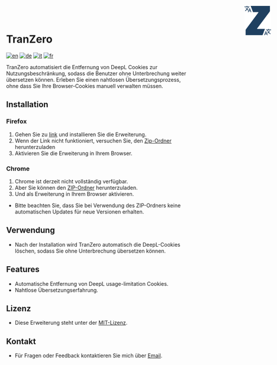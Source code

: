 # TranZero 
<img src="./logo.svg" alt="logo" style="position: absolute; top: 1rem; right: 1rem; width: 4.5rem">

[![en](https://img.shields.io/badge/lang-en-red.svg)](https://github.com/FabDonRixos/TranZero/blob/main/README.md)
[![de](https://img.shields.io/badge/lang-de-yellow.svg)](https://github.com/FabDonRixos/TranZero/blob/main/README.de.md)
[![it](https://img.shields.io/badge/lang-it-green.svg)](https://github.com/FabDonRixos/TranZero/blob/main/README.it.md)
[![fr](https://img.shields.io/badge/lang-fr-blue.svg)](https://github.com/FabDonRixos/TranZero/blob/main/README.fr.md)

TranZero automatisiert die Entfernung von DeepL Cookies zur Nutzungsbeschränkung, sodass die Benutzer ohne Unterbrechung weiter übersetzen können. Erleben Sie einen nahtlosen Übersetzungsprozess, ohne dass Sie Ihre Browser-Cookies manuell verwalten müssen.

## Installation

### Firefox
1. Gehen Sie zu [link]("https://addons.mozilla.org/de/firefox/addon/tranzero/) und installieren Sie die Erweiterung.
2. Wenn der Link nicht funktioniert, versuchen Sie, den [Zip-Ordner](https://github.com/FabDonRixos/TranZero/blob/master/TranZero_Firefox.zip "download") herunterzuladen
3. Aktivieren Sie die Erweiterung in Ihrem Browser.

### Chrome
1. Chrome ist derzeit nicht vollständig verfügbar.
2. Aber Sie können den [ZIP-Ordner](https://github.com/FabDonRixos/TranZero/blob/master/TranZero_Chrome.zip "download") herunterzuladen.
3. Und als Erweiterung in Ihrem Browser aktivieren.

- Bitte beachten Sie, dass Sie bei Verwendung des ZIP-Ordners keine automatischen Updates für neue Versionen erhalten.

## Verwendung

- Nach der Installation wird TranZero automatisch die DeepL-Cookies löschen, sodass Sie ohne Unterbrechung übersetzen können.

## Features

- Automatische Entfernung von DeepL usage-limitation Cookies.
- Nahtlose Übersetzungserfahrung.

## Lizenz

- Diese Erweiterung steht unter der [MIT-Lizenz](https://github.com/FabDonRixos/TranZero/blob/master/LICENSE).

## Kontakt

- Für Fragen oder Feedback kontaktieren Sie mich über [Email](mailto:question@fabian.li).